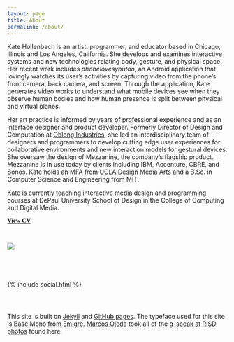 ```yaml
---
layout: page
title: About
permalink: /about/
---
```


Kate Hollenbach is an artist, programmer, and educator based in Chicago, Illinois and Los Angeles, California.
She develops and examines interactive systems and new technologies relating body, gesture, and physical space.
Her recent work includes <em>phonelovesyoutoo</em>, an Android application that lovingly watches its user’s activities by capturing video from the phone’s front camera, back camera, and screen.
Through the application, Kate generates video works to understand what mobile devices see when they observe human bodies and how human presence is split between physical and virtual planes.

Her art practice is informed by years of professional experience and as an interface designer and product developer.
Formerly Director of Design and Computation at <a href="http://www.oblong.com" target="main">Oblong Industries</a>, she led an interdisciplinary team of designers and programmers to develop cutting edge user experiences for collaborative environments and new interaction models for gestural devices.
She oversaw the design of Mezzanine, the company’s flagship product. Mezzanine is in use today by clients including IBM, Accenture, CBRE, and Sonos.
Kate holds an MFA from <a href="http://dma.ucla.edu" target="main">UCLA Design Media Arts</a> and a B.Sc. in Computer Science and Engineering from MIT.

Kate is currently teaching interactive media design and programming courses at DePaul University School of Design in the College of Computing and Digital Media.

<a href="{{ site.baseurl }}/files/kate-hollenbach-cv.pdf"><span style="font-family: BaseMonoReg; font-weight: bold;">View CV</span></a>

<div style="height: 2em;">
</div>

<img class="image-inline" src="{{ site.baseurl }}/images/kjhollen.jpg">


<div style="height: 4em;">
</div>

{% include social.html %}

<div style="height: 2em;">
</div>

<div class="about invisible-margin">

This site is built on <a href="http://jekyllrb.com/" target="main">Jekyll</a> and
<a href="https://pages.github.com/" target="main">GitHub pages</a>. The typeface used for this site is
Base Mono from <a href="http://emigre.com/" target="main">Emigre</a>. <a href="http://generic.cx/" target="main">Marcos Ojeda</a> took all of the <a href="https://www.flickr.com/photos/subliminal/sets/72157615073700173/" target="main">g-speak at RISD photos</a> found here.
</div>